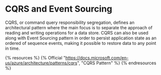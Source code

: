 # CQRS and Event Sourcing

CQRS, or command query responsibility segregation, defines an architectural pattern where the main focus is to separate the approach of reading and writing operations for a data store. CQRS can also be used along with Event Sourcing pattern in order to persist application state as an ordered of sequence events, making it possible to restore data to any point in time.

{% resources %}
  {% Official "https://docs.microsoft.com/en-us/azure/architecture/patterns/cqrs", "CQRS Pattern" %}
{% endresources %}
